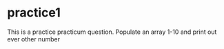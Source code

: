 # practice1
This is a practice practicum question. Populate an array 1-10 and print out ever other number 
